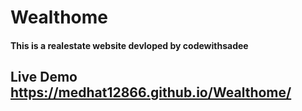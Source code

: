 # Wealthome

#### This is a realestate website devloped by codewithsadee

## Live Demo https://medhat12866.github.io/Wealthome/

